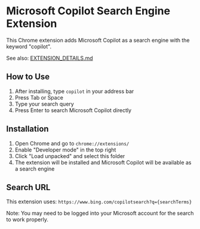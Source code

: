 # Microsoft Copilot Search Engine Extension

This Chrome extension adds Microsoft Copilot as a search engine with the keyword "copilot".

See also: [EXTENSION_DETAILS.md](./EXTENSION_DETAILS.md)

## How to Use

1. After installing, type `copilot` in your address bar
2. Press Tab or Space
3. Type your search query
4. Press Enter to search Microsoft Copilot directly

## Installation

1. Open Chrome and go to `chrome://extensions/`
2. Enable "Developer mode" in the top right
3. Click "Load unpacked" and select this folder
4. The extension will be installed and Microsoft Copilot will be available as a search engine

## Search URL

This extension uses: `https://www.bing.com/copilotsearch?q={searchTerms}`

Note: You may need to be logged into your Microsoft account for the search to work properly.